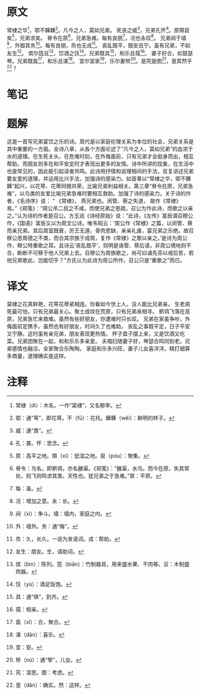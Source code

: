 # 原文
常棣之华[^1]，鄂不韡韡[^2]。凡今之人，莫如兄弟。
死丧之威[^3]，兄弟孔怀[^4]。原隰裒矣[^5]，兄弟求矣。
脊令在原[^6]，兄弟急难。每有良朋[^7]，况也永叹[^8]。
兄弟阋于墙[^9]，外御其务[^10]。每有良朋，烝也无戎[^11]。
丧乱既平，既安且宁。虽有兄弟，不如友生[^12]。
傧尔笾豆[^13]，饮酒之饫[^14]。兄弟既具[^15]，和乐且孺[^16]。
妻子好合，如鼓瑟琴。兄弟既翕[^17]，和乐且湛[^18]。
宜尔室家[^19]，乐尔妻帑[^20]。是究是图[^21]，亶其然乎[^22]？
# 笔记

# 题解
这是一首写兄弟宴饮之乐的诗。周代是以家庭伦理关系为本位的社会，兄弟关系是其中重要的一方面。全诗八章，从各个方面论述了“凡今之人，莫如兄弟”的血浓于水的道理。在生死关头，在危难时刻，在外侮面前，只有兄弟才会挺身而出，相互帮助，而朋友则多在和平安定时才表现出更多的友情。诗中所讲的现象，在生活中也是常见的，因此能引起读者共鸣。此诗用抒情和说理相间的手法，反复讲述兄弟要友爱的道理，并运用比兴手法，加强诗的感染力。如首章以“常棣之华，鄂不韡韡”起兴，以花萼、花蒂同根共荣，比喻兄弟利益相关。第三章“脊令在原，兄弟急难”，以鸟类的友爱比喻兄弟急难时要相互救助。加强了诗的感染力。关于诗的作者，《毛诗序》说： “ 《常棣》， 燕兄弟也。闵管、蔡之失道， 故作《常棣》焉。”《郑笺》：“周公吊二叔之不咸，而使兄弟之恩疏，召公为作此诗，而歌之以亲之。”认为诗的作者是召公。方玉润《诗经原始》说：“此诗，《左传》富辰谓召穆公作，《国语》富辰又以为周文公诗。唯韦昭云：‘周公作《常棣》之篇，以闵管、蔡而亲兄弟。其后周室既衰，厉王无道，骨肉恩缺，亲亲礼废，宴兄弟之乐绝。故召穆公思周德之不类，而合其宗族于成周，复作《常棣》之歌以亲之。’是诗为周公作，穆公特重歌之耳。且诗云‘丧乱既平’，则明是诛管、蔡后语，非周公境地则不合，断断不可移于他人兄弟上去。召穆公为周族歌之，尚可曰诵先芬以戒后哲，若他兄弟歌此，岂能切乎？”方氏认为此诗为周公所作，召公只是“重歌之”而已。
# 译文
棠棣之花真鲜艳，花萼花蒂紧相连。你看如今世上人，没人能比兄弟亲。
生老病死最可怕，只有兄弟最关心。聚土成坟在荒原，只有兄弟来相寻。
鹡鸰飞落在高原，兄弟急忙来救难。虽然有些好朋友，你遭难时只长叹。
兄弟在家虽争吵，外侮面前定携手。虽然也有好朋友，时间久了也难助。
丧乱之事既平定，日子平安又宁静。这时虽有亲兄弟，朋友表现更热情。
杯子盘子摆上来，又是饮酒又吃菜。兄弟团聚在一起，和和乐乐多亲爱。
夫唱妇随妻子好，琴瑟合鸣同到老。兄弟感情也融洽，全家聚合乐陶陶。
家庭和乐多兴旺，妻子儿女喜洋洋。精打细算多商量，道理确实是这样。
# 注释

[^1]: 常棣（dì）：木名，一作“棠棣”，又名郁李。
[^2]: 鄂：通“萼”，即花萼。不（fū）：花托。韡韡（wěi）：鲜明的样子。
[^3]: 威：通“畏”。
[^4]: 孔：甚。怀：思念。
[^5]: 原：高平之地。隰（xí）：低湿之地。裒（póu）：聚集。
[^6]: 脊令：鸟名，即鹡鸰，亦名雝渠。《郑笺》：“雝渠，水鸟。而今在原，失其常处，则飞则鸣求其类，天性也。犹兄弟之于急难。”原：平原。
[^7]: 每：虽。
[^8]: 况：增加之意。永：长。
[^9]: 阋（xì）：争斗。墙：墙内，家庭之内。
[^10]: 外：墙外。务：通“侮”。
[^11]: 烝：久，长久。一说为发语词。戎：帮助。
[^12]: 友生：朋友。生，语助词。
[^13]: 傧（bìn）：陈列。笾（biān）：竹制器具，用来盛水果、干肉等。豆：木制盛肉器。
[^14]: 饫（yù）：酒足饭饱。
[^15]: 具：通“俱”，到齐。
[^16]: 孺：相亲。
[^17]: 翕（xī）：合，聚合。
[^18]: 湛（dān）：喜乐。
[^19]: 宜：安。
[^20]: 帑（nú）：通“孥”，儿女。
[^21]: 究：深思。图：考虑。
[^22]: 亶（dǎn）：确实。然：这样。